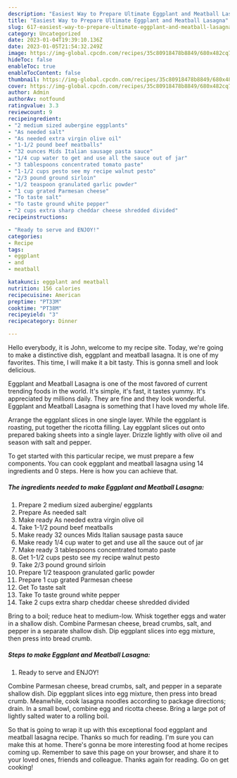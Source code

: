 ```yaml
---
description: "Easiest Way to Prepare Ultimate Eggplant and Meatball Lasagna"
title: "Easiest Way to Prepare Ultimate Eggplant and Meatball Lasagna"
slug: 617-easiest-way-to-prepare-ultimate-eggplant-and-meatball-lasagna
category: Uncategorized
date: 2023-01-04T19:39:10.136Z
date: 2023-01-05T21:54:32.249Z
image: https://img-global.cpcdn.com/recipes/35c80918478b8849/680x482cq70/eggplant-and-meatball-lasagna-recipe-main-photo.jpg
hideToc: false
enableToc: true
enableTocContent: false
thumbnail: https://img-global.cpcdn.com/recipes/35c80918478b8849/680x482cq70/eggplant-and-meatball-lasagna-recipe-main-photo.jpg
cover: https://img-global.cpcdn.com/recipes/35c80918478b8849/680x482cq70/eggplant-and-meatball-lasagna-recipe-main-photo.jpg
author: Admin
authorAv: notfound
ratingvalue: 3.3
reviewcount: 9
recipeingredient:
- "2 medium sized aubergine eggplants"
- "As needed salt"
- "As needed extra virgin olive oil"
- "1-1/2 pound beef meatballs"
- "32 ounces Mids Italian sausage pasta sauce"
- "1/4 cup water to get and use all the sauce out of jar"
- "3 tablespoons concentrated tomato paste"
- "1-1/2 cups pesto see my recipe walnut pesto"
- "2/3 pound ground sirloin"
- "1/2 teaspoon granulated garlic powder"
- "1 cup grated Parmesan cheese"
- "To taste salt"
- "To taste ground white pepper"
- "2 cups extra sharp cheddar cheese shredded divided"
recipeinstructions:

- "Ready to serve and ENJOY!"
categories:
- Recipe
tags:
- eggplant
- and
- meatball

katakunci: eggplant and meatball 
nutrition: 156 calories
recipecuisine: American
preptime: "PT33M"
cooktime: "PT38M"
recipeyield: "3"
recipecategory: Dinner

---
```



Hello everybody, it is John, welcome to my recipe site. Today, we're going to make a distinctive dish, eggplant and meatball lasagna. It is one of my favorites. This time, I will make it a bit tasty. This is gonna smell and look delicious.

Eggplant and Meatball Lasagna is one of the most favored of current trending foods in the world. It's simple, it's fast, it tastes yummy. It's appreciated by millions daily. They are fine and they look wonderful. Eggplant and Meatball Lasagna is something that I have loved my whole life.

Arrange the eggplant slices in one single layer. While the eggplant is roasting, put together the ricotta filling. Lay eggplant slices out onto prepared baking sheets into a single layer. Drizzle lightly with olive oil and season with salt and pepper.


To get started with this particular recipe, we must prepare a few components. You can cook eggplant and meatball lasagna using 14 ingredients and 0 steps. Here is how you can achieve that.

<!--inarticleads1-->

##### The ingredients needed to make Eggplant and Meatball Lasagna:

1. Prepare 2 medium sized aubergine/ eggplants
1. Prepare As needed salt
1. Make ready As needed extra virgin olive oil
1. Take 1-1/2 pound beef meatballs
1. Make ready 32 ounces Mids Italian sausage pasta sauce
1. Make ready 1/4 cup water to get and use all the sauce out of jar
1. Make ready 3 tablespoons concentrated tomato paste
1. Get 1-1/2 cups pesto see my recipe walnut pesto
1. Take 2/3 pound ground sirloin
1. Prepare 1/2 teaspoon granulated garlic powder
1. Prepare 1 cup grated Parmesan cheese
1. Get To taste salt
1. Take To taste ground white pepper
1. Take 2 cups extra sharp cheddar cheese shredded divided


Bring to a boil; reduce heat to medium-low. Whisk together eggs and water in a shallow dish. Combine Parmesan cheese, bread crumbs, salt, and pepper in a separate shallow dish. Dip eggplant slices into egg mixture, then press into bread crumb. 

<!--inarticleads2-->

##### Steps to make Eggplant and Meatball Lasagna:


1. Ready to serve and ENJOY!

Combine Parmesan cheese, bread crumbs, salt, and pepper in a separate shallow dish. Dip eggplant slices into egg mixture, then press into bread crumb. Meanwhile, cook lasagna noodles according to package directions; drain. In a small bowl, combine egg and ricotta cheese. Bring a large pot of lightly salted water to a rolling boil. 

So that is going to wrap it up with this exceptional food eggplant and meatball lasagna recipe. Thanks so much for reading. I'm sure you can make this at home. There's gonna be more interesting food at home recipes coming up. Remember to save this page on your browser, and share it to your loved ones, friends and colleague. Thanks again for reading. Go on get cooking!
